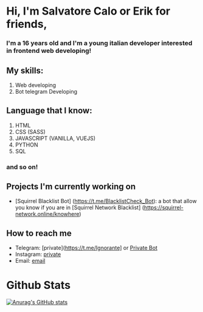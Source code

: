 # Hi, I'm Salvatore Calo or Erik for friends,

### I'm a 16 years old and I'm a young italian developer interested in frontend web developing!

## My skills:

1. Web developing
2. Bot telegram Developing

## Language that I know:

1. HTML
2. CSS (SASS)
3. JAVASCRIPT (VANILLA, VUEJS)
4. PYTHON
5. SQL
### and so on!

## Projects I'm currently working on
- [Squirrel Blacklist Bot] (https://t.me/BlacklistCheck_Bot): a bot that allow you know if you are in [Squirrel Network Blacklist] (https://squirrel-network.online/knowhere)

## How to reach me
- Telegram: [private](https://t.me/Ignorante] or [Private Bot](https//t.me/ErikAreaBot)
- Instagram: [private](https://www.instagram.com/salva_calo)
- Email: [email](mailto:dafder45678@gmail.com)

# Github Stats
[![Anurag's GitHub stats](https://github-readme-stats.vercel.app/api?username=salvatorecalo)](https://github.com/anuraghazra/github-readme-stats)
